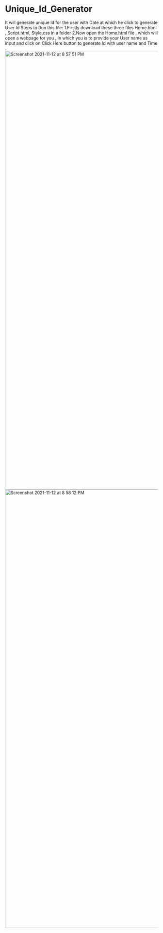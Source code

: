 # Unique_Id_Generator
It will generate unique Id for the user with Date at which he click to generate User Id
Steps to Run this file:
1.Firstly download these three files Home.html , Script.html, Style.css in a folder
2.Now open the Home.html file , which will open a webpage for you , In which you is to provide your User name as input and 
click on Click Here button to generate Id with user name and Time .
<img width="1440" alt="Screenshot 2021-11-12 at 8 57 51 PM" src="https://user-images.githubusercontent.com/72152598/141491916-08f23cf0-d32b-4089-836d-0b4689b8a73b.png">
<img width="1440" alt="Screenshot 2021-11-12 at 8 58 12 PM" src="https://user-images.githubusercontent.com/72152598/141491927-1d3bba03-6ddd-4a8d-9ca1-60365063b1fb.png">
